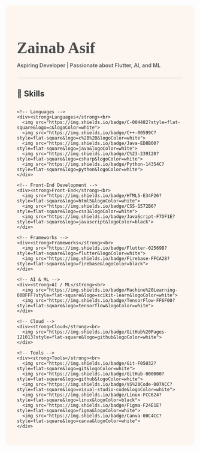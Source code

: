 <!-- Stylish Fonts -->
<link href="https://fonts.googleapis.com/css2?family=Playfair+Display:wght@600&family=Inter:wght@400;600&display=swap" rel="stylesheet">

<!-- Background and font styling -->
<div style="background: #fdf6f0; padding: 30px; font-family: 'Inter', sans-serif; border-radius: 10px;">

  <!-- Name -->
  <h1 style="font-family: 'Playfair Display', serif; font-size: 3em; color: #4a4a4a; margin-bottom: 10px;">
    Zainab Asif
  </h1>
  <p style="font-weight: 600; color: #555;">Aspiring Developer | Passionate about Flutter, AI, and ML</p>

  <!-- Section Divider -->
  <hr style="border: none; height: 1px; background: #ccc; margin: 25px 0;">

  <!-- Skills Section -->
  <h2 style="font-size: 1.5em; margin-bottom: 15px; color: #333;">🧠 Skills</h2>

  <div style="display: grid; grid-template-columns: repeat(auto-fit, minmax(180px, 1fr)); gap: 12px;">

    <!-- Languages -->
    <div><strong>Languages</strong><br>
      <img src="https://img.shields.io/badge/C-004482?style=flat-square&logo=c&logoColor=white">
      <img src="https://img.shields.io/badge/C++-00599C?style=flat-square&logo=c%2B%2B&logoColor=white">
      <img src="https://img.shields.io/badge/Java-ED8B00?style=flat-square&logo=java&logoColor=white">
      <img src="https://img.shields.io/badge/C%23-239120?style=flat-square&logo=csharp&logoColor=white">
      <img src="https://img.shields.io/badge/Python-14354C?style=flat-square&logo=python&logoColor=white">
    </div>

    <!-- Front-End Development -->
    <div><strong>Front-End</strong><br>
      <img src="https://img.shields.io/badge/HTML5-E34F26?style=flat-square&logo=html5&logoColor=white">
      <img src="https://img.shields.io/badge/CSS-1572B6?style=flat-square&logo=css3&logoColor=white">
      <img src="https://img.shields.io/badge/JavaScript-F7DF1E?style=flat-square&logo=javascript&logoColor=black">
    </div>

    <!-- Frameworks -->
    <div><strong>Frameworks</strong><br>
      <img src="https://img.shields.io/badge/Flutter-02569B?style=flat-square&logo=flutter&logoColor=white">
      <img src="https://img.shields.io/badge/Firebase-FFCA28?style=flat-square&logo=firebase&logoColor=black">
    </div>

    <!-- AI & ML -->
    <div><strong>AI / ML</strong><br>
      <img src="https://img.shields.io/badge/Machine%20Learning-00BFFF?style=flat-square&logo=scikit-learn&logoColor=white">
      <img src="https://img.shields.io/badge/TensorFlow-FF6F00?style=flat-square&logo=tensorflow&logoColor=white">
    </div>

    <!-- Cloud -->
    <div><strong>Cloud</strong><br>
      <img src="https://img.shields.io/badge/GitHub%20Pages-121013?style=flat-square&logo=github&logoColor=white">
    </div>

    <!-- Tools -->
    <div><strong>Tools</strong><br>
      <img src="https://img.shields.io/badge/Git-F05032?style=flat-square&logo=git&logoColor=white">
      <img src="https://img.shields.io/badge/GitHub-000000?style=flat-square&logo=github&logoColor=white">
      <img src="https://img.shields.io/badge/VS%20Code-007ACC?style=flat-square&logo=visual-studio-code&logoColor=white">
      <img src="https://img.shields.io/badge/Linux-FCC624?style=flat-square&logo=linux&logoColor=black">
      <img src="https://img.shields.io/badge/Figma-F24E1E?style=flat-square&logo=figma&logoColor=white">
      <img src="https://img.shields.io/badge/Canva-00C4CC?style=flat-square&logo=canva&logoColor=white">
    </div>
  </div>
</div>
